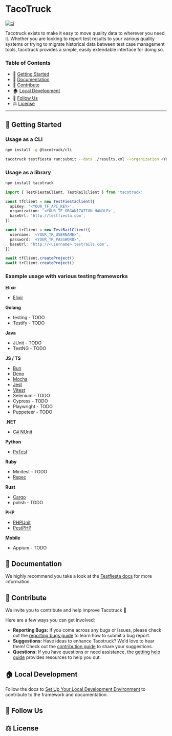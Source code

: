 # TacoTruck

[![ci](https://github.com/testfiesta/tacotruck/actions/workflows/ci.yml/badge.svg)](https://github.com/testfiesta/tacotruck/actions/workflows/ci.yml)

Tacotruck exists to make it easy to move quality data to wherever you need it. Whether you are looking to report test results to your various quality systems or trying to migrate historical data between test case management tools, tacotruck provides a simple, easily extendable interface for doing so.

### Table of Contents

- 🚀 [Getting Started](#getting-started)
- 📖 [Documentation](#documentation)
- 💙 [Contribute](#contribute)
- 🏠 [Local Development](#local-development)
- 🔗 [Follow Us](#follow-us)
- ⚖️ [License](#license)

---

## <a name="getting-started">🚀 Getting Started</a>

### Usage as a CLI

```bash
npm install -g @tacotruck/cli
```

```bash
tacotruck testfiesta run:submit --data ./results.xml --organization <YOUR_ORG_HANDLE> --token <YOUR_TF_TOKEN> --project <YOUR_PROJECT_KEY>
```

### Usage as a library

```bash
npm install tacotruck
```

```typescript
import { TestFiestaClient, TestRailClient } from 'tacotruck'

const tfClient = new TestFiestaClient({
  apiKey: '<YOUR_TF_API_KEY>',
  organization: '<YOUR_TF_ORGANIZATION_HANDLE>',
  baseUrl: 'http://testfiesta.com',
})

const trClient = new TestRailClient({
  username: '<YOUR_TR_USERNAME>',
  password: '<YOUR_TR_PASSWORD>',
  baseUrl: 'http://<username>.testrails.com',
})

await tfClient.createProject()
await trClient.createProject()
```

### Example usage with various testing frameworks

**Elixir**

- [Elixir](https://github.com/testfiesta/demo-elixir-tf)

**Golang**

- testing - TODO
- Testify - TODO

**Java**

- JUnit - TODO
- TestNG - TODO

**JS / TS**

- [Bun](https://github.com/testfiesta/demo-bun-tf)
- [Deno](https://github.com/testfiesta/demo-deno-tf)
- [Mocha](https://github.com/testfiesta/demo-mocha-tf)
- [Jest](https://github.com/testfiesta/demo-jest-tf)
- [Vitest](https://github.com/testfiesta/demo-vitest-tf)
- Selenium - TODO
- Cypress - TODO
- Playwright - TODO
- Puppeteer - TODO

**.NET**

- [C# NUnit](https://github.com/testfiesta/demo-dotnet-nunit-tf)

**Python**

- [PyTest](https://github.com/testfiesta/demo-pytest-tf)

**Ruby**

- Minitest - TODO
- [Rspec](https://github.com/testfiesta/demo-rspec-tf)

**Rust**

- [Cargo](https://github.com/testfiesta/demo-rust-cargo-tf)
- polish - TODO

**PHP**

- [PHPUnit](https://github.com/testfiesta/demo-phpunit-tf)
- [PestPHP](https://github.com/testfiesta/demo-pestphp-tf)

**Mobile**

- Appium - TODO

## <a name="documentation">📖 Documentation</a>

We highly recommend you take a look at the [Testfiesta docs](https://docs.testfieta.com) for more information.

## <a name="contribute">💙 Contribute</a>

We invite you to contribute and help improve Tacotruck 💙

Here are a few ways you can get involved:

- **Reporting Bugs:** If you come across any bugs or issues, please check out the [reporting bugs guide](https://docs.testfiesta.com/community/reporting-bugs) to learn how to submit a bug report.
- **Suggestions:** Have ideas to enhance Tacotruck? We'd love to hear them! Check out the [contribution guide](https://docs.testfiesta.com/tacotruck/community/contributions#guide) to share your suggestions.
- **Questions:** If you have questions or need assistance, the [getting help guide](https://docs.testfiesta.com/tacotruck/community/getting-help) provides resources to help you out.

## <a name="local-development">🏠 Local Development</a>

Follow the docs to [Set Up Your Local Development Environment](https://docs.testfiesta.com/tacotruck/community/contributions#setup) to contribute to the framework and documentation.

## <a name="follow-us">🔗 Follow Us</a>

## <a name="license">⚖️ License</a>
